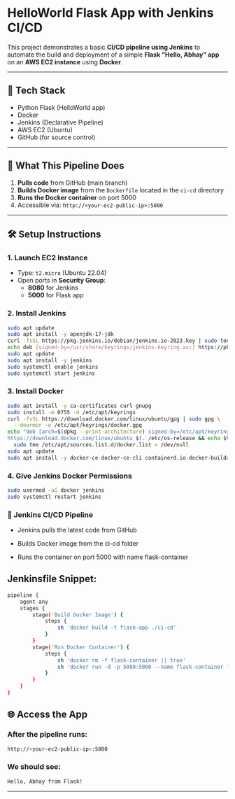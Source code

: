 # HelloWorld Flask App with Jenkins CI/CD

This project demonstrates a basic **CI/CD pipeline using Jenkins** to automate the build and deployment of a simple **Flask "Hello, Abhay" app** on an **AWS EC2 instance** using **Docker**.

---

## 🔧 Tech Stack

- Python Flask (HelloWorld app)
- Docker
- Jenkins (Declarative Pipeline)
- AWS EC2 (Ubuntu)
- GitHub (for source control)

---

## 🚀 What This Pipeline Does

1. **Pulls code** from GitHub (main branch)
2. **Builds Docker image** from the `Dockerfile` located in the `ci-cd` directory
3. **Runs the Docker container** on port 5000
4. Accessible via: `http://<your-ec2-public-ip>:5000`

---

## 🛠️ Setup Instructions

### 1. Launch EC2 Instance

- Type: `t2.micro` (Ubuntu 22.04)
- Open ports in **Security Group**:
  - **8080** for Jenkins
  - **5000** for Flask app

### 2. Install Jenkins

```bash
sudo apt update
sudo apt install -y openjdk-17-jdk
curl -fsSL https://pkg.jenkins.io/debian/jenkins.io-2023.key | sudo tee /usr/share/keyrings/jenkins-keyring.asc > /dev/null
echo deb [signed-by=/usr/share/keyrings/jenkins-keyring.asc] https://pkg.jenkins.io/debian binary/ | sudo tee /etc/apt/sources.list.d/jenkins.list > /dev/null
sudo apt update
sudo apt install -y jenkins
sudo systemctl enable jenkins
sudo systemctl start jenkins
```
### 3. Install Docker

```bash
sudo apt install -y ca-certificates curl gnupg
sudo install -m 0755 -d /etc/apt/keyrings
curl -fsSL https://download.docker.com/linux/ubuntu/gpg | sudo gpg \
  --dearmor -o /etc/apt/keyrings/docker.gpg
echo "deb [arch=$(dpkg --print-architecture) signed-by=/etc/apt/keyrings/docker.gpg] \
https://download.docker.com/linux/ubuntu $(. /etc/os-release && echo $VERSION_CODENAME) stable" | \
  sudo tee /etc/apt/sources.list.d/docker.list > /dev/null
sudo apt update
sudo apt install -y docker-ce docker-ce-cli containerd.io docker-buildx-plugin docker-compose-plugin
```

### 4. Give Jenkins Docker Permissions
```bash
sudo usermod -aG docker jenkins
sudo systemctl restart jenkins
```

### 🔄 Jenkins CI/CD Pipeline
- Jenkins pulls the latest code from GitHub

- Builds Docker image from the ci-cd folder

- Runs the container on port 5000 with name flask-container

## Jenkinsfile Snippet:
```bash
pipeline {
    agent any
    stages {
        stage('Build Docker Image') {
            steps {
                sh 'docker build -t flask-app ./ci-cd'
            }
        }
        stage('Run Docker Container') {
            steps {
                sh 'docker rm -f flask-container || true'
                sh 'docker run -d -p 5000:5000 --name flask-container flask-app'
            }
        }
    }
}
```
## 🌐 Access the App
### After the pipeline runs:
```bash
http://<your-ec2-public-ip>:5000
```
### We should see:
```bash
Hello, Abhay from Flask!
```

---

